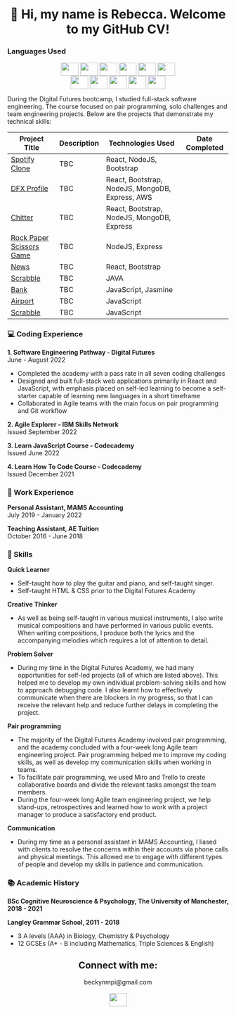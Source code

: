 <h1 align="center">👋 Hi, my name is Rebecca. Welcome to my GitHub CV!</h1>

<h3 align="left">Languages Used</h3>
<p align="center">
<a href="https://getbootstrap.com/" target="blank"><img align="center" src="https://img.icons8.com/color/48/000000/bootstrap.png" alt="" height="30" width="40" /></a>
<a href="https://developer.mozilla.org/en-US/docs/Web/CSS" target="blank"><img align="center" src="https://img.icons8.com/color/48/000000/css3.png" alt="" height="30" width="40" /></a>
<a href="https://developer.mozilla.org/en-US/docs/Web/HTML" target="blank"><img align="center" src="https://img.icons8.com/color/48/000000/html-5--v1.png" alt="" height="30" width="40" /></a>
<a href="https://jasmine.github.io/" target="blank"><img align="center" src="https://user-images.githubusercontent.com/99371800/196663863-e6c018d4-b93d-4a5a-a24c-9439c348fe52.png" alt="" height="30" width="40" /></a> 
<a href="https://developer.mozilla.org/en-US/docs/Web/JavaScript" target="blank"><img align="center" src="https://img.icons8.com/color/48/000000/javascript--v1.png" alt="" height="30" width="40" /></a>
<a href="https://reactjs.org/" target="blank"><img align="center" src="https://img.icons8.com/plasticine/100/000000/react.png" alt="" height="30" width="40" /></a>
<br>
<a href="https://www.chaijs.com/" target="blank"><img align="center" src="https://user-images.githubusercontent.com/99371800/196662957-b8143701-7a91-4798-a945-9eda29527fa3.png" alt="" height="30" width="40" /></a>
<a href="https://expressjs.com/en/api.html" target="blank"><img align="center" src="https://img.icons8.com/color/48/000000/express-js.png" alt="" height="30" width="40" /></a>
<a href="https://docs.oracle.com/javase/8/docs/" target="blank"><img align="center" src="https://img.icons8.com/color/48/000000/java-coffee-cup-logo--v1.png" alt="" height="30" width="40" /></a>
<a href="https://www.mongodb.com/" target="blank"><img align="center" src="https://img.icons8.com/external-tal-revivo-shadow-tal-revivo/24/000000/external-mongodb-a-cross-platform-document-oriented-database-program-logo-shadow-tal-revivo.png" alt="" height="30" width="40" /></a>
<a href="https://nodejs.org/en/" target="blank"><img align="center" src="https://img.icons8.com/color/48/000000/nodejs.png" alt="" height="30" width="40" /></a>
</p>


During the Digital Futures bootcamp, I studied full-stack software engineering. The course focused on pair programming, solo challenges and team engineering projects. Below are the projects that demonstrate my technical skills:

| Project Title | Description | Technologies Used | Date Completed |
| ----------- | ----------- |-----------          | -----------    |
| <a href="https://github.com/RebeccaM21/SpotifyClone--React"> Spotify Clone | TBC | React, NodeJS, Bootstrap |
| <a href="https://github.com/RebeccaM21/TeamChallenge--FrontEnd"> DFX Profile | TBC | React, Bootstrap, NodeJS, MongoDB, Express, AWS |
| <a href="https://github.com/RebeccaM21/ChitterChallenge--FullStack"> Chitter | TBC | React, Bootstrap, NodeJS, MongoDB, Express |
| <a href="https://github.com/RebeccaM21/RockPaperScissorsChallenge"> Rock Paper Scissors Game | TBC | NodeJS, Express |
| <a href="https://github.com/RebeccaM21/NewsChallenge--React"> News | TBC | React, Bootstrap |
| <a href="https://github.com/RebeccaM21/ScrabbleChallenge--JAVA"> Scrabble | TBC | JAVA |
| <a href="https://github.com/RebeccaM21/BankChallenge--JavaScript"> Bank | TBC | JavaScript, Jasmine |
| <a href="https://github.com/RebeccaM21/AirportChallenge--JavaScript"> Airport | TBC | JavaScript |
| <a href="https://github.com/RebeccaM21/ScrabbleChallenge--JavaScript"> Scrabble | TBC | JavaScript |

<h3 align="left">💻 Coding Experience</h3>

<strong> 1. Software Engineering Pathway - Digital Futures </strong>
<br> June - August 2022

- Completed the academy with a pass rate in all seven coding challenges
- Designed and built full-stack web applications primarily in React and JavaScript, with emphasis placed on self-led learning to become a self-starter capable of learning new languages in a short timeframe
- Collaborated in Agile teams with the main focus on pair programming and Git workflow 

<strong> 2. Agile Explorer - IBM Skills Network </strong>
<br> Issued September 2022

<strong> 3. Learn JavaScript Course - Codecademy </strong>
<br> Issued June 2022

<strong> 4. Learn How To Code Course - Codecademy </strong>
<br> Issued December 2021

<h3 align="left">💼 Work Experience</h3>

<strong> Personal Assistant, MAMS Accounting </strong>
<br> July 2019 - January 2022

<strong> Teaching Assistant, AE Tuition </strong>
<br> October 2016 - June 2018

<h3 align="left">🧠 Skills</h3>

<strong> Quick Learner </strong>
- Self-taught how to play the guitar and piano, and self-taught singer. 
- Self-taught HTML & CSS prior to the Digital Futures Academy

<strong> Creative Thinker </strong>
- As well as being self-taught in various musical instruments, I also write musical compositions and have performed in various public events. When writing compositions, I produce both the lyrics and the accompanying melodies which requires a lot of attention to detail.

<strong> Problem Solver </strong>
- During my time in the Digital Futures Academy, we had many opportunities for self-led projects (all of which are listed above). This helped me to develop my own individual problem-solving skills and how to approach debugging code. I also learnt how to effectively communicate when there are blockers in my progress, so that I can receive the relevant help and reduce further delays in  completing the project.

<strong> Pair programming </strong>
- The majority of the Digital Futures Academy involved pair programming, and the academy concluded with a four-week long Agile team engineering project. Pair programming helped me to improve my coding skills, as well as develop my communication skills when working in teams. 
- To facilitate pair programming, we used Miro and Trello to create collaborative boards and divide the relevant tasks amongst the team members. 
- During the four-week long Agile team engineering project, we help stand-ups, retrospectives and learned how to work with a project manager to produce a satisfactory end product.

<strong> Communication </strong>
- During my time as a personal assistant in MAMS Accounting, I liased with clients to resolve the concerns within their accounts via phone calls and physical meetings. This allowed me to engage with different types of people and develop my skills in patience and communication. 

<h3 align="left">📚 Academic History</h3>

<strong> BSc Cognitive Neuroscience & Psychology, The University of Manchester, 2018 - 2021 </strong>

<strong> Langley Grammar School, 2011 - 2018 </strong>
- 3 A levels (AAA) in Biology, Chemistry & Psychology
- 12 GCSEs (A* - B including Mathematics, Triple Sciences & English)

<h2 align="center">Connect with me:</h2>

<p align="center">
beckynmpi@gmail.com
<br>
<br>
<a href="https://www.linkedin.com/in/rebecca-mpi-00574a182/"><img align="center" src="https://cdn.jsdelivr.net/npm/simple-icons@7.15.0/icons/linkedin.svg" alt="" height="30" width="40" /></a>
</p>


